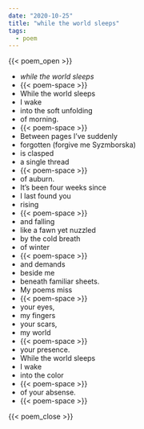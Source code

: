 ```yaml
---
date: "2020-10-25"
title: "while the world sleeps"
tags:
  - poem
---
```

  
{{< poem_open >}}
* *while the world sleeps*
* {{< poem-space >}}
* While the world sleeps
* I wake
* into the soft unfolding
* of morning.
* {{< poem-space >}}
* Between pages I’ve suddenly
* forgotten (forgive me Syzmborska)
* is clasped
* a single thread
* {{< poem-space >}}
* of auburn.
* It’s been four weeks since
* I last found you
* rising
* {{< poem-space >}}
* and falling
* like a fawn yet nuzzled
* by the cold breath
* of winter
* {{< poem-space >}}
* and demands
* beside me
* beneath familiar sheets.
* My poems miss
* {{< poem-space >}}
* your eyes,
* my fingers
* your scars,
* my world
* {{< poem-space >}}
* your presence.
* While the world sleeps
* I wake
* into the color
* {{< poem-space >}}
* of your absense.
* {{< poem-space >}}

{{< poem_close >}}

